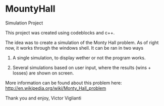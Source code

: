 MountyHall
==========

Simulation Project

This project was created using codeblocks and c++.

The idea was to create a simulation of the Monty Hall problem.  As of right now, it works through the windows shell.
It can be ran in two ways

1. A single simulation, to display wether or not the program works.

2.  Several simulations based on user input, where the results (wins + losses) are shown on screen.


More information can be found about this problem here:
http://en.wikipedia.org/wiki/Monty_Hall_problem

Thank you and enjoy,
Victor Viglianti

